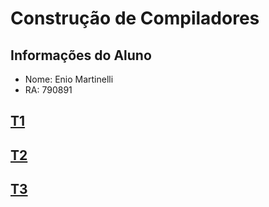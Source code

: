 # Construção de Compiladores

## Informações do Aluno
- Nome: Enio Martinelli
- RA: 790891

## [T1](https://github.com/enio-martinelli/la-lexico/tree/t1-analisador-lexico)
## [T2](https://github.com/enio-martinelli/la-lexico/tree/t2-analisador-sintatico)
## [T3](https://github.com/enio-martinelli/la-lexico/tree/t3-analisador-semantico)








